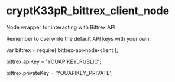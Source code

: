 # cryptK33pR_bittrex_client_node
Node wrapper for interacting with Bittrex API

Remember to overwrite the default API keys with your own:

var bittrex = require('bittrex-api-node-client');

bittrex.apiKey = 'YOUAPIKEY_PUBLIC';

bittrex.privateKey = 'YOUAPIKEY_PRIVATE';
